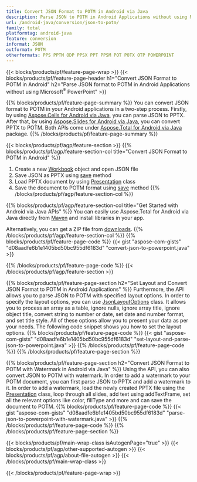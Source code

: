 ```yaml
---
title: Convert JSON Format to POTM in Android via Java 
description: Parse JSON to POTM in Android Applications without using Microsoft PowerPoint
url: /android-java/conversion/json-to-potm/
family: total
platformtag: android-java
feature: conversion
informat: JSON
outformat: POTM
otherformats: PPS PPTM ODP PPSX PPT PPSM POT POTX OTP POWERPOINT
---
```

{{< blocks/products/pf/feature-page-wrap >}}
{{< blocks/products/pf/feature-page-header h1="Convert JSON Format to POTM in Android" h2="Parse JSON format to POTM in Android Applications without using Microsoft<sup>&reg;</sup> PowerPoint" >}}

{{% blocks/products/pf/feature-page-summary %}}
You can convert JSON format to POTM in your Android applications in a two-step process. Firstly, by using [Aspose.Cells for Android via Java](https://products.aspose.com/cells/android-java/), you can parse JSON to PPTX. After that, by using [Aspose.Slides for Android via Java](https://products.aspose.com/slides/android-java/), you can convert PPTX to POTM. Both APIs come under [Aspose.Total for Android via Java](https://products.aspose.com/total/android-java/) package. 
{{% /blocks/products/pf/feature-page-summary  %}}

{{< blocks/products/pf/agp/feature-section >}}
{{% blocks/products/pf/agp/feature-section-col title="Convert JSON Format to POTM in Android" %}}
1. Create a new [Workbook](https://apireference.aspose.com/cells/java/com.aspose.cells/Workbook) object and open JSON file 
2. Save JSON as PPTX using [save](https://apireference.aspose.com/cells/java/com.aspose.cells/workbook#save(java.lang.String,%20com.aspose.cells.SaveOptions)) method
3. Load PPTX document by using [Presentation](https://apireference.aspose.com/slides/java/com.aspose.slides/Presentation) class 
4. Save the document to POTM format using [save](https://apireference.aspose.com/slides/java/com.aspose.slides/Presentation#save-java.lang.String-int-) method
{{% /blocks/products/pf/agp/feature-section-col %}}

{{% blocks/products/pf/agp/feature-section-col title="Get Started with Android via Java APIs" %}}
You can easily use Aspose.Total for Android via Java directly from [Maven](https://repository.aspose.com/webapp/#/artifacts/browse/tree/General/repo/com/aspose/aspose-total) and install libraries in your app.

Alternatively, you can get a ZIP file from [downloads](https://downloads.aspose.com/total/androidjava).
{{% /blocks/products/pf/agp/feature-section-col %}}
{{% blocks/products/pf/feature-page-code %}}
{{< gist "aspose-com-gists" "d08aadfe6b1e1405bd50bc955df6183d" "convert-json-to-powerpoint.java" >}}

{{% /blocks/products/pf/feature-page-code %}}
{{< /blocks/products/pf/agp/feature-section >}}

{{% blocks/products/pf/feature-page-section  h2="Set Layout and Convert JSON Format to POTM in Android Applications" %}}
Furthermore, the API allows you to parse JSON to POTM with specified layout options. In order to specify the layout options, you can use [JsonLayoutOptions](https://apireference.aspose.com/cells/java/com.aspose.cells/jsonlayoutoptions) class. It allows you to process an array as a table, ignore nulls, ignore array title, ignore object title, convert string to number or date, set date and number format, and set title style. All of these options allow you to present your data as per your needs. The following code snippet shows you how to set the layout options. 
{{% blocks/products/pf/feature-page-code %}}
{{< gist "aspose-com-gists" "d08aadfe6b1e1405bd50bc955df6183d" "set-layout-and-parse-json-to-powerpoint.java" >}}
{{% /blocks/products/pf/feature-page-code  %}}
{{% /blocks/products/pf/feature-page-section %}}

{{% blocks/products/pf/feature-page-section  h2="Convert JSON Format to POTM with Watermark in Android via Java" %}}
Using the API, you can also convert JSON to POTM with watermark. In order to add a watermark to your POTM document, you can first parse JSON to PPTX and add a watermark to it. In order to add a watermark, load the newly created PPTX file using the [Presentation](https://apireference.aspose.com/slides/java/com.aspose.slides/Presentation) class, loop through all slides, add text using addTextFrame, set all the relevant options like color, fillType and more and can save the document to POTM.
{{% blocks/products/pf/feature-page-code %}}
{{< gist "aspose-com-gists" "d08aadfe6b1e1405bd50bc955df6183d" "parse-json-to-powerpoint-with-watermark.java" >}}
{{% /blocks/products/pf/feature-page-code  %}}
{{% /blocks/products/pf/feature-page-section %}}

{{< blocks/products/pf/main-wrap-class isAutogenPage="true" >}}
{{< blocks/products/pf/agp/other-supported-autogen >}}
{{< blocks/products/pf/agp/about-file-autogen >}}
{{< /blocks/products/pf/main-wrap-class >}}

{{< /blocks/products/pf/feature-page-wrap >}}
